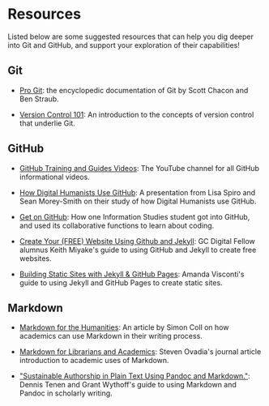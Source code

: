 # Resources

Listed below are some suggested resources that can help you dig deeper into Git and GitHub, and support your exploration of their capabilities!

## Git
* [Pro Git](https://git-scm.com/book/en/v2): the encyclopedic documentation of Git by Scott Chacon and Ben Straub.

* [Version Control 101](https://github.com/learn-co-students/git-version-control-101-v-000): An introduction to the concepts of version control that underlie Git.

## GitHub 
* [GitHub Training and Guides Videos](https://www.youtube.com/channel/UCP7RrmoueENv9TZts3HXXtw): The YouTube channel for all GitHub informational videos. 

* [How Digital Humanists Use GitHub](https://digitalscholarship.wordpress.com/2016/07/20/presentation-on-how-digital-humanists-use-github/): A presentation from Lisa Spiro and Sean Morey-Smith on their study of how Digital Humanists use GitHub.

* [Get on GitHub](https://ischool.syr.edu/infospace/2017/02/27/get-on-github/): How one Information Studies student got into GitHub, and used its collaborative functions to learn about coding.

* [Create Your (FREE) Website Using Github and Jekyll](https://digitalfellows.commons.gc.cuny.edu/2016/03/21/create-your-free-website-using-github-and-jekyll/): GC Digital Fellow alumnus Keith Miyake's guide to using GitHub and Jekyll to create free websites.

* [Building Static Sites with Jekyll & GitHub Pages](https://programminghistorian.org/en/lessons/building-static-sites-with-jekyll-github-pages): Amanda Visconti's guide to using Jekyll and GitHub Pages to create static sites. 

## Markdown
* [Markdown for the Humanities](http://historytothepublic.org/introduction-markdown/): An article by Simon Coll on how academics can use Markdown in their writing process.

* [Markdown for Librarians and Academics](http://www.tandfonline.com/doi/abs/10.1080/01639269.2014.904696): Steven Ovadia's journal article introduction to academic uses of Markdown. 

* ["Sustainable Authorship in Plain Text Using Pandoc and Markdown."](http://programminghistorian.org/lessons/sustainable-authorship-in-plain-text-using-pandoc-and-markdown): Dennis Tenen and Grant Wythoff's guide to using Markdown and Pandoc in scholarly writing. 

